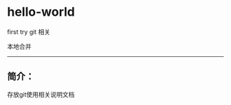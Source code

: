 # hello-world
first try
git 相关

本地合并

-----------------------------------------

## 简介：
存放git使用相关说明文档
